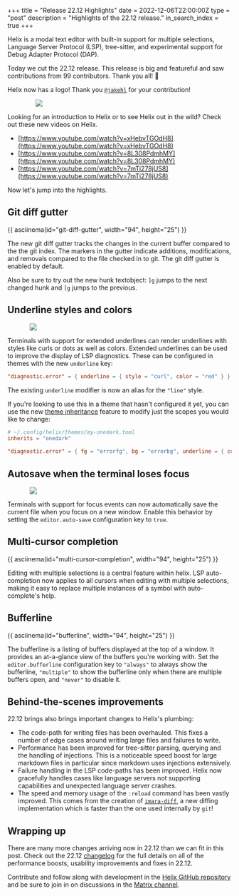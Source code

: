 +++
title = "Release 22.12 Highlights"
date = 2022-12-06T22:00:00Z
type = "post"
description = "Highlights of the 22.12 release."
in_search_index = true
+++

Helix is a modal text editor with built-in support for multiple selections,
Language Server Protocol (LSP), tree-sitter, and experimental support for Debug
Adapter Protocol (DAP).

Today we cut the 22.12 release. This release is big and featureful and saw
contributions from 99 contributors. Thank you all! 🎊

Helix now has a logo! Thank you [`@jakehl`](https://github.com/jakehl) for your
contribution!

<img src="/logo-with-text.svg" style="max-width: 75%; display: block; margin-left: auto; margin-right: auto" />

Looking for an introduction to Helix or to see Helix out in the wild? Check out
these new videos on Helix.

* [https://www.youtube.com/watch?v=xHebvTGOdH8](https://www.youtube.com/watch?v=xHebvTGOdH8)
* [https://www.youtube.com/watch?v=8L308PdmhMY](https://www.youtube.com/watch?v=8L308PdmhMY)
* [https://www.youtube.com/watch?v=7mTi278jUS8](https://www.youtube.com/watch?v=7mTi278jUS8)

Now let's jump into the highlights.

## Git diff gutter

{{ asciinema(id="git-diff-gutter", width="94", height="25") }}

The new git diff gutter tracks the changes in the current buffer compared to
the the git index. The markers in the gutter indicate additions, modifications,
and removals compared to the file checked in to git. The git diff gutter is
enabled by default.

Also be sure to try out the new hunk textobject: `]g` jumps to the next changed
hunk and `[g` jumps to the previous.

## Underline styles and colors

<img src="/undercurl.png" style="max-width: 80%; display: block; margin-left: auto; margin-right: auto"/>

Terminals with support for extended underlines can render underlines with
styles like curls or dots as well as colors. Extended underlines can be used to
improve the display of LSP diagnostics. These can be configured in themes with
the new `underline` key:

```toml
"diagnostic.error" = { underline = { style = "curl", color = "red" } }
```

The existing `underline` modifier is now an alias for the `"line"` style.

If you're looking to use this in a theme that hasn't configured it yet, you
can use the new [theme inheritance] feature to modify just the scopes you would
like to change:

```toml
# ~/.config/helix/themes/my-onedark.toml
inherits = "onedark"

"diagnostic.error" = { fg = "errorfg", bg = "errorbg", underline = { color = "red" } }
```

[theme inheritance]: https://docs.helix-editor.com/master/themes.html#inheritance

## Autosave when the terminal loses focus

<img src="/auto-save.gif" style="max-width: 80%; display: block; margin-left: auto; margin-right: auto"/>

Terminals with support for focus events can now automatically save the current
file when you focus on a new window. Enable this behavior by setting the
`editor.auto-save` configuration key to `true`.

## Multi-cursor completion

{{ asciinema(id="multi-cursor-completion", width="94", height="25") }}

Editing with multiple selections is a central feature within helix. LSP
auto-completion now applies to all cursors when editing with multiple
selections, making it easy to replace multiple instances of a symbol with
auto-complete's help.

## Bufferline

{{ asciinema(id="bufferline", width="94", height="25") }}

The bufferline is a listing of buffers displayed at the top of a window. It
provides an at-a-glance view of the buffers you're working with. Set
the `editor.bufferline` configuration key to `"always"` to always show the
bufferline, `"multiple"` to show the bufferline only when there are multiple
buffers open, and `"never"` to disable it.

## Behind-the-scenes improvements

22.12 brings also brings important changes to Helix's plumbing:

* The code-path for writing files has been overhauled. This fixes a number of
  edge cases around writing large files and failures to write.
* Performance has been improved for tree-sitter parsing, querying and the
  handling of injections. This is a noticeable speed boost for large markdown
  files in particular since markdown uses injections extensively.
* Failure handling in the LSP code-paths has been improved. Helix now
  gracefully handles cases like language servers not supporting capabilities
  and unexpected language server crashes.
* The speed and memory usage of the `:reload` command has been vastly improved.
  This comes from the creation of [`imara-diff`](https://github.com/pascalkuthe/imara-diff), a new diffing
  implementation which is faster than the one used internally by `git`!

## Wrapping up

There are many more changes arriving now in 22.12 than we can fit in this post.
Check out the 22.12 [changelog] for the full details on all of the performance
boosts, usability improvements and fixes in 22.12.

Contribute and follow along with development in the [Helix GitHub
repository][helix-git] and be sure to join in on discussions in the [Matrix
channel][matrix].

[changelog]: https://github.com/helix-editor/helix/blob/master/CHANGELOG.md#2212-2022-12-06
[helix-git]: https://github.com/helix-editor/helix/
[matrix]: https://matrix.to/#/#helix-community:matrix.org
